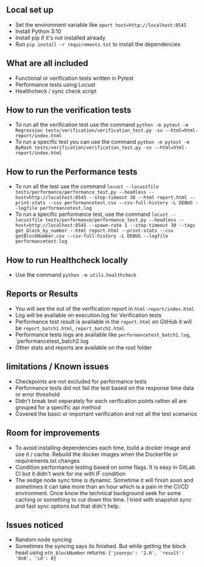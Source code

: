 ## Local set up
- Set the environment variable like `eport host=http://localhost:8545`
- Install Python 3:10
- Install pip if it's not installed already
- Run `pip install -r requirements.txt` to install the dependencies

## What are all included
- Functional or verification tests written in Pytest
- Performance tests using Locust
- Healthcheck / sync check script

## How to run the verification tests
- To run all the verification test use the command `python -m pytest -m Regression tests/verification/verification_test.py -sv --html=html-report/index.html`
- To run a specific test you can use the command `python -m pytest -m ByHash tests/verification/verification_test.py -sv --html=html-report/index.html`

## How to run the Performance tests
- To run all the test use the command `locust --locustfile tests/performance/performance_test.py --headless --host=http://localhost:8545 --stop-timeout 30 --html report.html --print-stats --csv performancetest.csv --csv-full-history -L DEBUG --logfile performancetest.log`
- To run a specific performance test, use the command `locust --locustfile tests/performance/performance_test.py --headless --host=http://localhost:8545 --spawn-rate 1 --stop-timeout 30 --tags get_block_by_number --html report.html --print-stats --csv getBlockNumber.csv --csv-full-history -L DEBUG --logfile performancetest.log`

## How to run Healthcheck locally
- Use the command `python -m utils.healthcheck`

## Reports or Results
- You will see the out of the verification report in `html-report/index.html`
- Log will be available on execution.log for Verification tests
- Performance test result is available in the `report.html` on GitHub it will be `report_batch1.html`, `report_batch2.html`
- Performance tests logs are available like `performancetest_batch1.log`, `performancetest_batch2.log
- Other stats and reports are available on the root folder

## limitations / Known issues
- Checkpoints are not excluded for performance tests
- Performance tests did not fail the test based on the response time data or error threshold
- Didn't break test separately for each verification points rather all are grouped for a specific api method
- Covered the basic or important verification and not all the test scenarios

## Room for improvements
- To avoid installing dependencies each time, build a docker image and use it / cache. Rebuild the docker images when the Dockerfile or requirements.txt changes
- Condition performance testing based on some flags. It is easy in GitLab CI but it didn't work for me with IF condition
- The sedge node sync time is dynamic. Sometime it will finish soon and sometimes it can take more than an hour which is a pain in the CI/CD environment. 
  Once know the technical background seek for some caching or something to cut down this time. I tried with snapshot sync and fast sync options but that didn't help.

## Issues noticed
- Random node syncing
- Sometimes the syncing says its finished. But while getting the block head using `eth_blockNumber` returns:
  `{'jsonrpc': '2.0', 'result': '0x0', 'id': 0}`